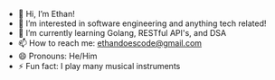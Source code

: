 - 👋 Hi, I’m Ethan!
- 👀 I’m interested in software engineering and anything tech related!
- 🌱 I’m currently learning Golang, RESTful API's, and DSA
- 📫 How to reach me: ethandoescode@gmail.com
- 😄 Pronouns: He/Him
- ⚡ Fun fact: I play many musical instruments
